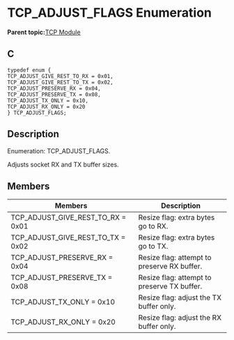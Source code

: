# TCP\_ADJUST\_FLAGS Enumeration

**Parent topic:**[TCP Module](GUID-9461917B-27CE-44ED-80DB-67D963896E8F.md)

## C

```
typedef enum {
TCP_ADJUST_GIVE_REST_TO_RX = 0x01,
TCP_ADJUST_GIVE_REST_TO_TX = 0x02,
TCP_ADJUST_PRESERVE_RX = 0x04,
TCP_ADJUST_PRESERVE_TX = 0x08,
TCP_ADJUST_TX_ONLY = 0x10,
TCP_ADJUST_RX_ONLY = 0x20
} TCP_ADJUST_FLAGS;
```

## Description

Enumeration: TCP\_ADJUST\_FLAGS.

Adjusts socket RX and TX buffer sizes.

## Members

|Members|Description|
|-------|-----------|
|TCP\_ADJUST\_GIVE\_REST\_TO\_RX = 0x01|Resize flag: extra bytes go to RX.|
|TCP\_ADJUST\_GIVE\_REST\_TO\_TX = 0x02|Resize flag: extra bytes go to TX.|
|TCP\_ADJUST\_PRESERVE\_RX = 0x04|Resize flag: attempt to preserve RX buffer.|
|TCP\_ADJUST\_PRESERVE\_TX = 0x08|Resize flag: attempt to preserve TX buffer.|
|TCP\_ADJUST\_TX\_ONLY = 0x10|Resize flag: adjust the TX buffer only.|
|TCP\_ADJUST\_RX\_ONLY = 0x20|Resize flag: adjust the RX buffer only.|

